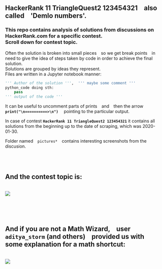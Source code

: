 ## HackerRank 11 TriangleQuest2 123454321 ⠀also called ⠀'Demlo numbers'.

### This repo contains analysis of solutions from discussions on HackerRank.com for a specific contest. <br> Scroll down for contest topic.



Often the solution is broken into small pieces ⠀so we get break points ⠀in need to give the idea of steps taken by code in order to achieve the final solution.<br> Solutions are grouped by ideas they represent. <br>  Files are written in a Jupyter notebook manner:
``` python
''' Author of the solution ''',  ''' maybe some comment '''
python_code doing sth:
    pass
''' output of the code '''
```




It can be useful to uncomment parts of prints ⠀and ⠀then the arrow ⠀ **` print("\n==========>\n") `** ⠀ pointing to the particular output.

In case of contest **` HackerRank 11 TriangleQuest2 123454321 `**  it contains all solutions from the beginning up to the date of scraping,  which was 2020-01-30.




Folder named ⠀` pictures* ` ⠀contains interesting screenshots from the discusion.





<br> <br> 
## And the contest topic is:

<br> 

<img    src="191018pią1432 TriangleQuest2 _ HackerRank.htm 191018Friday143203 x2 .png"   >




<br> <br> <br> 
## And if you are not a Math Wizard, ⠀user ` aditya_storm ` (and others) ⠀provided us with some explanation for a math shortcut:

<br> 

<img    src="191018pią1432 MathWizard TriangleQuest2 _ HackerRank.htm 191025Friday011702_www.hackerrank.com_Triangle_Quest_2_Discussions_Python_HackerRank x2 .png"   >